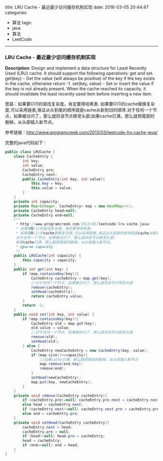 




title: LRU Cache - 最近最少访问缓存机制实现
date: 2016-03-05 20:44:47
categories: 
- 算法
tags: 
- java
- 算法
- LeetCode
<!--updated: 2016-03-05 21:40:47-->
---

### LRU Cache - 最近最少访问缓存机制实现
**Description**: Design and implement a data structure for Least Recently Used (LRU) cache. It should support the following operations: get and set.
get(key) - Get the value (will always be positive) of the key if the key exists in the cache, otherwise return -1.
set(key, value) - Set or insert the value if the key is not already present. When the cache reached its capacity, it should invalidate the least recently used item before inserting a new item.
 
思路：如果要O(1)的查找复杂度，肯定要用哈希表.
如果要O(1)的cache替换复杂度,可以采用链表,保证从头到尾的顺序就是cache从新到旧的顺序.对于任何一个节点，如果被访问了，那么就将该节点移至头部;如果cache已满，那么就把尾部的删掉，从头部插入新节点。

参考链接：http://www.programcreek.com/2013/03/leetcode-lru-cache-java/


完整的java代码如下：

```java
public class LRUCache {
    class CacheEntry {
        int key;
        int value;
        CacheEntry pre;
        CacheEntry next;
        public CacheEntry(int key, int value){
            this.key = key;
            this.value = value;
        }
    }
    private int capacity;
    private Map<Integer, CacheEntry> map = new HashMap<>();
    private CacheEntry head=null;
    private CacheEntry end=null;
    /**
     * http://www.programcreek.com/2013/03/leetcode-lru-cache-java/
     * 如果要O(1)的查找复杂度，肯定要用哈希表.
     * 如果要O(1)的cache替换复杂度,可以采用链表,保证从头到尾的顺序就是cache从新到旧的顺序.
     对于任何一个节点，如果被访问了，那么就将该节点移至头部;
     如果cache已满，那么就把尾部的删掉，从头部插入新节点。
     * @param capacity
     */
    public LRUCache(int capacity) {
        this.capacity = capacity;
    }
    public int get(int key) {
        if (map.containsKey(key)){
            CacheEntry cacheEntry = map.get(key);
            //对于任何一个节点，如果被访问了，那么就将该节点移至头部
            remove(cacheEntry);
            setHead(cacheEntry);
            return cacheEntry.value;
        }
        return -1;
    }
    public void set(int key, int value) {
        if (map.containsKey(key)){
            CacheEntry old = map.get(key);
            old.value = value;
            //对于任何一个节点，如果被访问了，那么就将该节点移至头部
            remove(old);
            setHead(old);
        } else {
            CacheEntry newCacheEntry = new CacheEntry(key, value);
            if (map.size()>=capacity){
                //如果cache已满，那么就把尾部的删掉，从头部插入新节点
                map.remove(end.key);
                remove(end);
            }
            setHead(newCacheEntry);
            map.put(key, newCacheEntry);
        }
    }
    private void remove(CacheEntry cacheEntry){
        if (cacheEntry.pre!=null) cacheEntry.pre.next = cacheEntry.next;
        else head = cacheEntry.next;
        if (cacheEntry.next!=null) cacheEntry.next.pre = cacheEntry.pre;
        else end = cacheEntry.pre;
    }
    private void setHead(CacheEntry cacheEntry){
        cacheEntry.next = head;
        cacheEntry.pre = null;
        if (head!=null) head.pre = cacheEntry;
        head = cacheEntry;
        if (end==null) end = head;
    }
}
```

